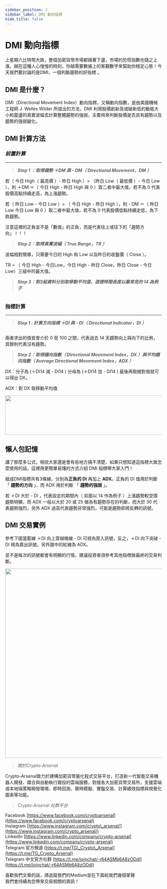 ```yaml
---
sidebar_position: 2
sidebar_label: DMI 動向指標
hide_title: false
---
```


DMI 動向指標
===========================


上星期六比特幣大跌，整個加密貨幣市場都跟著下盪，市場的恐慌指數也隨之上漲，越在這種人心惶惶的時刻，你越需要數據上的客觀數字來幫助你穩定心態！今天我們要討論的是DMI，一個判斷趨勢的好指標 。

## **DMI 是什麼？**

DMI（Directional Movement Index）動向指標，又稱動向指數，是由美國機械工程師 J. Welles Wilder 所提出的方法，DMI 利用股價創新高或破新低的動能大小和震盪的真實波幅去計算整體趨勢的強弱，主要用來判斷股價是否具有趨勢以及趨勢的強弱變化。

## **DMI 計算方法**

### **_前置計算_**
----------

> **_Step 1 ：取得趨勢 ＋DM 與 - DM（ Directional Movement，DM ）_**

若（ 今日 High（ 最高價 ）- 昨日 High ）> （昨日 Low（ 最低價 ）- 今日 Low ），則 ＋DM ＝（ 今日 High - 昨日 High 與 0 ）取二者中最大值，若不為 0 代表股價高點持續走高，為上漲趨勢。

若（ 昨日 Low - 今日 Low ）> （ 今日 High - 昨日 High ），則 - DM ＝（ 昨日 Low 今日 Low 與 0 ）取二者中最大值，若不為 0 代表股價低點持續走低，為下跌趨勢。

注意這裡的正負並不是「數值」的正負，而是代表往上或往下的「趨勢方向」！！！

> **_Step 2：取得真實波幅（ True Range，TR ）_**

波幅相對簡單，只需要今日的 High 和 Low 以及昨日的收盤價（ Close ）。

TR = （ 今日 High - 今日Low，今日 High - 昨日 Close，昨日 Close - 今日Low）三組中的最大值。

> **_Step 3：對3組資料分別取移動平均值，這裡時間長度以最常見的 14 為例子_**

<img alt="" class="ef es eo ex w" src="https://miro.medium.com/max/522/1*xXIdhVzlgF4mIcK-sXWPlQ.png" sizes="560px" role="presentation"/>

### **指標計算**
--------

> **_Step 1 : 計算方向指標 ＋DI 與 - DI（ Directional Indicator，DI ）_**

<img alt="" class="ef es eo ex w" src="https://miro.medium.com/max/570/1*sqkAXHS66LSfnfDdv_J28A.png" sizes="386px" role="presentation"/>

兩者求出的值皆會介於 0 至 100 之間，代表過去 14 天趨勢向上與向下的比例，其餘則代表沒有趨勢。

> **_Step 2：取得趨向指數（ Directional Movement Index，DX ）與平均趨向指數（ Average Directional Movement Index，ADX ）_**

DX：分子為 (＋DI14 減 - DI14 ) 分母為 (＋DI14 加 - DI14 ) 最後再取絕對值就可以得出 DX。

ADX：對 DX 取移動平均值

<img alt="" class="ef es eo ex w" src="https://miro.medium.com/max/1080/1*UD6CqMd696tO4QxH8AZbiQ.png" width="540" height="126" sizes="540px" role="presentation"/>

## **懶人包記憶**

講了那麼多公式，相信大家還是會有些地方搞不清楚，如果只想知道這指標大致怎麼使用的話，這裡用更簡單易懂的方式介紹 DMI 指標帶大家入門！

組成DMI指標共有3條線，分別為**正負的 DI** 再加上 **ADX**。正負的 DI 值用於判斷「 **趨勢的方向** 」，而 ADX 用於判斷 「 **趨勢的強弱** 」。

若 ＋DI 大於 - DI ，代表設定的期間內（ 前面以 14 作為例子 ）上漲趨勢較空頭趨勢明顯，而 ADX 一般以大於 20 或 25 做為有趨勢存在的判斷，而大於 30 代表趨勢強烈，另外 ADX 過高代表趨勢非常強烈，可能是趨勢即將反轉的訊號。

## **DMI 交易實例**

參考下圖當藍線 ＋DI 向上穿越橘線 - DI 可視為買入訊號，反之，＋DI 向下突破 - DI 視為賣出訊號。另外圖中的紅線為 ADX。

並不是每次的訊號都會有明顯的行情，建議投資者須參考其他指標做最終的交易判斷。

<img alt="" class="ef es eo ex w" src="https://miro.medium.com/max/1400/0*XZaCVV-4Aiqu80qz" width="700" height="608" sizes="700px" role="presentation"/>

> _關於Crypto-Arsenal_

Crypto-Arsenal致力於建構加密貨幣量化程式交易平台，打造新一代智能交易機器人開發、媒合與自動執行跟投的雲端服務，對接各大加密貨幣交易所，支援雲端或本地端策略開發環境、即時回測、實時模擬、實盤交易、計算績效指標與視覺化圖表等功能。

> _Crypto-Arsenal 社群平台_

Facebook [https://www.facebook.com/cryptoarsenal](https://www.facebook.com/cryptoarsenal)  
Instagram [https://www.instagram.com/crypto\_arsenal/](https://www.instagram.com/crypto_arsenal/)  
LinkedIn [https://www.linkedin.com/company/crypto-arsenal](https://www.linkedin.com/company/crypto-arsenal)  
Telegram 官方頻道 [https://t.me/TG\_Crypto\_Arsenal](https://t.me/TG_Crypto_Arsenal)  
Telegram 中文官方社群 [https://t.me/joinchat/-r64ASMb6A8zODdl](https://t.me/joinchat/-r64ASMb6A8zODdl)

喜歡我們文章的話，請追蹤我們的Medium並在下面給我們幾個掌聲  
我們會持續為您帶來交易相關的資訊！